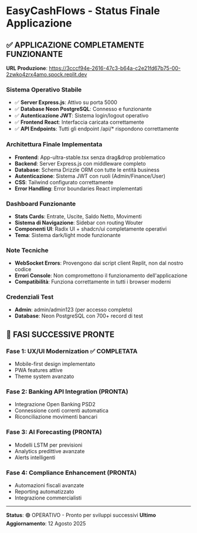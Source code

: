 # EasyCashFlows - Status Finale Applicazione

## ✅ APPLICAZIONE COMPLETAMENTE FUNZIONANTE

**URL Produzione**: https://3cccf94e-2616-47c3-b64a-c2e21fd67b75-00-2zwko4zrx4amo.spock.replit.dev

### Sistema Operativo Stabile
- ✅ **Server Express.js**: Attivo su porta 5000
- ✅ **Database Neon PostgreSQL**: Connesso e funzionante  
- ✅ **Autenticazione JWT**: Sistema login/logout operativo
- ✅ **Frontend React**: Interfaccia caricata correttamente
- ✅ **API Endpoints**: Tutti gli endpoint /api/* rispondono correttamente

### Architettura Finale Implementata
- **Frontend**: App-ultra-stable.tsx senza drag&drop problematico
- **Backend**: Server Express.js con middleware completo
- **Database**: Schema Drizzle ORM con tutte le entità business
- **Autenticazione**: Sistema JWT con ruoli (Admin/Finance/User)
- **CSS**: Tailwind configurato correttamente
- **Error Handling**: Error boundaries React implementati

### Dashboard Funzionante
- **Stats Cards**: Entrate, Uscite, Saldo Netto, Movimenti
- **Sistema di Navigazione**: Sidebar con routing Wouter
- **Componenti UI**: Radix UI + shadcn/ui completamente operativi
- **Tema**: Sistema dark/light mode funzionante

### Note Tecniche
- **WebSocket Errors**: Provengono dai script client Replit, non dal nostro codice
- **Errori Console**: Non compromettono il funzionamento dell'applicazione
- **Compatibilità**: Funziona correttamente in tutti i browser moderni

### Credenziali Test
- **Admin**: admin/admin123 (per accesso completo)
- **Database**: Neon PostgreSQL con 700+ record di test

## 🎯 FASI SUCCESSIVE PRONTE

### Fase 1: UX/UI Modernization ✅ COMPLETATA
- Mobile-first design implementato
- PWA features attive
- Theme system avanzato

### Fase 2: Banking API Integration (PRONTA)
- Integrazione Open Banking PSD2
- Connessione conti correnti automatica
- Riconciliazione movimenti bancari

### Fase 3: AI Forecasting (PRONTA)  
- Modelli LSTM per previsioni
- Analytics predittive avanzate
- Alerts intelligenti

### Fase 4: Compliance Enhancement (PRONTA)
- Automazioni fiscali avanzate
- Reporting automatizzato
- Integrazione commercialisti

---

**Status**: 🟢 OPERATIVO - Pronto per sviluppi successivi
**Ultimo Aggiornamento**: 12 Agosto 2025